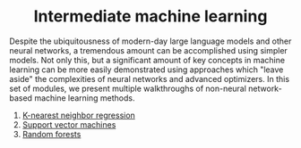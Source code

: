 <div align=center>

# Intermediate machine learning

</div>

Despite the ubiquitousness of modern-day large language models and other neural networks, a tremendous amount can be accomplished using simpler models. Not only this, but a significant amount of key concepts in machine learning can be more easily demonstrated using approaches which "leave aside" the complexities of neural networks and advanced optimizers. In this set of modules, we present multiple walkthroughs of non-neural network-based machine learning methods.

1. [K-nearest neighbor regression](https://colab.research.google.com/github/matthewcarbone/Bootcamp/blob/master/Modules/04_Intermediate_machine_learning/01_KNN.ipynb)
2. [Support vector machines](https://colab.research.google.com/github/matthewcarbone/Bootcamp/blob/master/Modules/04_Intermediate_machine_learning/02_SVM.ipynb)
3. [Random forests](https://colab.research.google.com/github/matthewcarbone/Bootcamp/blob/master/Modules/04_Intermediate_machine_learning/03_RF.ipynb)
